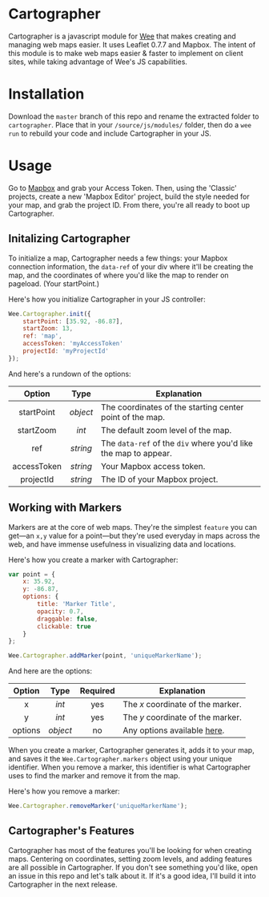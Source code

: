 # Cartographer

Cartographer is a javascript module for [Wee](https://github.com/weepower/wee)
that makes creating and managing web maps easier. It uses Leaflet 0.7.7 and
Mapbox. The intent of this module is to make web maps easier & faster to
implement on client sites, while taking advantage of Wee's JS capabilities.

# Installation

Download the `master` branch of this repo and rename the extracted folder to
`cartographer`. Place that in your `/source/js/modules/` folder, then do a
`wee run` to rebuild your code and include Cartographer in your JS.

# Usage

Go to [Mapbox](https://www.mapbox.com/studio/) and grab your Access Token. Then,
using the 'Classic' projects, create a new 'Mapbox Editor' project, build the
style needed for your map, and grab the project ID. From there, you're all ready
to boot up Cartographer.

## Initalizing Cartographer

To initialize a map, Cartographer needs a few things: your Mapbox connection
information, the `data-ref` of your div where it'll be creating the map, and the
coordinates of where you'd like the map to render on pageload. (Your
startPoint.)

Here's how you initialize Cartographer in your JS controller:

```javascript
Wee.Cartographer.init({
	startPoint: [35.92, -86.87],
	startZoom: 13,
	ref: 'map',
	accessToken: 'myAccessToken'
	projectId: 'myProjectId'
});
```

And here's a rundown of the options:

| Option        | Type           | Explanation  |
|:-------------:|:-------------:| -----|
| startPoint      | *object* | The coordinates of the starting center point of the map. |
| startZoom      | *int* | The default zoom level of the map. |
| ref      | *string* | The `data-ref` of the `div` where you'd like the map to appear. |
| accessToken      | *string* | Your Mapbox access token. |
| projectId      | *string* | The ID of your Mapbox project. |

## Working with Markers

Markers are at the core of web maps. They're the simplest `feature` you can
get&mdash;an `x,y` value for a point&mdash;but they're used everyday
in maps across the web, and have immense usefulness in visualizing data and
locations.

Here's how you create a marker with Cartographer:

```javascript
var point = {
	x: 35.92,
	y: -86.87,
	options: {
		title: 'Marker Title',
		opacity: 0.7,
		draggable: false,
		clickable: true
	}
};

Wee.Cartographer.addMarker(point, 'uniqueMarkerName');
```

And here are the options:

| Option        | Type           | Required | Explanation  |
|:-------------:|:-------------:|:---:| -----|
| x      | *int* | yes | The *x* coordinate of the marker. |
| y      | *int* | yes | The *y* coordinate of the marker. |
| options      | *object* | no | Any options available [here](http://leafletjs.com/reference.html#marker-options). |

When you create a marker, Cartographer generates it, adds it to your map, and
saves it the `Wee.Cartographer.markers` object using your unique identifier.
When you remove a marker, this identifier is what Cartographer uses to find the
marker and remove it from the map.

Here's how you remove a marker:

```javascript
Wee.Cartographer.removeMarker('uniqueMarkerName');
```


## Cartographer's Features

Cartographer has most of the features you'll be looking for when creating maps.
Centering on coordinates, setting zoom levels, and adding features are all
possible in Cartographer. If you don't see something you'd like, open an issue
in this repo and let's talk about it. If it's a good idea, I'll build it into
Cartographer in the next release.